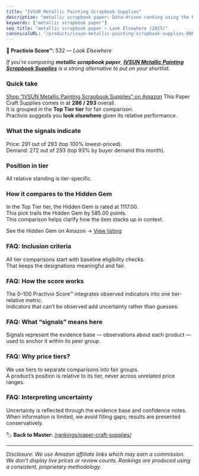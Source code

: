 ```yaml
---
title: "IVSUN Metallic Painting Scrapbook Supplies"
description: "metallic scrapbook paper: Data-driven ranking using the Practivio Score™. Positioned by quality, value, demand, findability, momentum."
keywords: ["metallic scrapbook paper"]
seo_title: "metallic scrapbook paper — Look Elsewhere (2025)"
canonicalURL: "/products/ivsun-metallic-painting-scrapbook-supplies-B0FKB1Z23M/"
---
```


**🚫 Practivio Score™:** 532 — _Look Elsewhere_


*If you're comparing **metallic scrapbook paper**, **[IVSUN Metallic Painting Scrapbook Supplies](https://www.amazon.com/dp/B0FKB1Z23M?tag=practivio-20)** is a strong alternative to put on your shortlist.*
### Quick take
[Shop “IVSUN Metallic Painting Scrapbook Supplies” on Amazon](https://www.amazon.com/dp/B0FKB1Z23M?tag=practivio-20)
This Paper Craft Supplies comes in at **286 / 293** overall.  
It is grouped in the **Top Tier tier** for fair comparison.  
Practivio suggests you **look elsewhere** given its relative performance.

### What the signals indicate
Price: 291 out of 293 (top 100% lowest-priced).  
Demand: 272 out of 293 (top 93% by buyer demand this month).

### Position in tier
All relative standing is tier-specific.

### How it compares to the Hidden Gem
In the Top Tier tier, the Hidden Gem is rated at 1117.00.  
This pick trails the Hidden Gem by 585.00 points.  
This comparison helps clarify how the item stacks up in context.  

See the Hidden Gem on Amazon → [View listing](https://www.amazon.com/dp/B079KL4C91?tag=practivio-20)

### FAQ: Inclusion criteria
All tier comparisons start with baseline eligibility checks.  
That keeps the designations meaningful and fair.

### FAQ: How the score works
The 0–100 Practivio Score™ integrates observed indicators into one tier-relative metric.  
Indicators that can’t be observed add uncertainty rather than guesses.

### FAQ: What “signals” means here
Signals represent the evidence base — observations about each product — used to anchor it within its peer group.

### FAQ: Why price tiers?
We use tiers to separate comparisons into fair groups.  
A product’s position is relative to its tier, never across unrelated price ranges.

### FAQ: Interpreting uncertainty
Uncertainty is reflected through the evidence base and confidence notes.  
When information is limited, we avoid filling gaps; results are presented conservatively.


🏷️ **Back to Master:** [/rankings/paper-craft-supplies/](/rankings/paper-craft-supplies/)

---
_Disclosure: We use Amazon affiliate links which may earn a commission. We don’t display live prices or review counts. Rankings are produced using a consistent, proprietary methodology._
